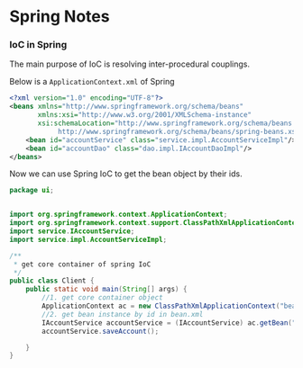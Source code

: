 # Spring Notes

### IoC in Spring 

The main purpose of IoC is resolving inter-procedural couplings.

Below is a `ApplicationContext.xml` of Spring

```xml
<?xml version="1.0" encoding="UTF-8"?>
<beans xmlns="http://www.springframework.org/schema/beans"
       xmlns:xsi="http://www.w3.org/2001/XMLSchema-instance"
       xsi:schemaLocation="http://www.springframework.org/schema/beans
            http://www.springframework.org/schema/beans/spring-beans.xsd">
    <bean id="accountService" class="service.impl.AccountServiceImpl"/>
    <bean id="accountDao" class="dao.impl.IAccountDaoImpl"/>
</beans>
```

Now we can use Spring IoC to get the bean object by their ids.

```java
package ui;


import org.springframework.context.ApplicationContext;
import org.springframework.context.support.ClassPathXmlApplicationContext;
import service.IAccountService;
import service.impl.AccountServiceImpl;

/**
 * get core container of spring IoC
 */
public class Client {
    public static void main(String[] args) {
        //1. get core container object
        ApplicationContext ac = new ClassPathXmlApplicationContext("bean.xml");
        //2. get bean instance by id in bean.xml
        IAccountService accountService = (IAccountService) ac.getBean("accountService");
        accountService.saveAccount();

    }
}
```

